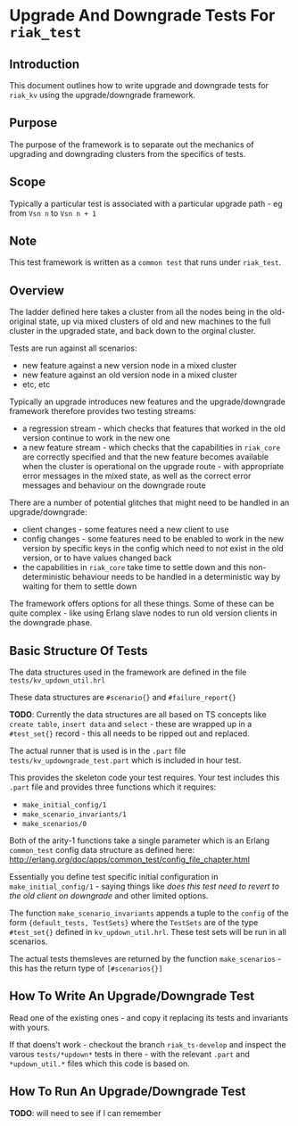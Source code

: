 # Upgrade And Downgrade Tests For `riak_test`

## Introduction

This document outlines how to write upgrade and downgrade tests for `riak_kv` using the upgrade/downgrade framework.

## Purpose

The purpose of the framework is to separate out the mechanics of upgrading and downgrading clusters from the specifics of tests.

## Scope

Typically a particular test is associated with a particular upgrade path - eg from `Vsn n` to `Vsn n + 1`

## Note

This test framework is written as a `common test` that runs under `riak_test`.

## Overview

The ladder defined here takes a cluster from all the nodes being in the old-original state, up via mixed clusters of old and new machines to the full cluster in the upgraded state, and back down to the orginal cluster.

Tests are run against all scenarios:
* new feature against a new version node in a mixed cluster
* new feature against an old version node in a mixed cluster
* etc, etc

Typically an upgrade introduces new features and the upgrade/downgrade framework therefore provides two testing streams:
* a regression stream - which checks that features that worked in the old version continue to work in the new one
* a new feature stream - which checks that the capabilities in `riak_core` are correctly specified and that the new feature becomes available when the cluster is operational on the upgrade route - with appropriate error messages in the mixed state, as well as the correct error messages and behaviour on the downgrade route

There are a number of potential glitches that might need to be handled in an upgrade/downgrade:
* client changes - some features need a new client to use
* config changes - some features need to be enabled to work in the new version by specific keys in the config which need to not exist in the old version, or to have values changed back
* the capabilities in `riak_core` take time to settle down and this non-deterministic behaviour needs to be handled in a deterministic way by waiting for them to settle down

The framework offers options for all these things. Some of these can be quite complex - like using Erlang slave nodes to run old version clients in the downgrade phase.

## Basic Structure Of Tests

The data structures used in the framework are defined in the file `tests/kv_updown_util.hrl`

These data structures are `#scenario{}` and `#failure_report{}`

**TODO**: Currently the data structures are all based on TS concepts like `create table`, `insert data` and `select` - these are wrapped up in a `#test_set{}` record - this all needs to be ripped out and replaced.

The actual runner that is used is in the `.part` file `tests/kv_updowngrade_test.part` which is included in hour test.

This provides the skeleton code your test requires. Your test includes this `.part` file and provides three functions which it requires:
* `make_initial_config/1`
* `make_scenario_invariants/1`
* `make_scenarios/0`

Both of the arity-1 functions take a single parameter which is an Erlang `common_test` config data structure as defined here:
http://erlang.org/doc/apps/common_test/config_file_chapter.html

Essentially you define test specific initial configuration in `make_initial_config/1` - saying things like *does this test need to revert to the old client on downgrade* and other limited options.

The function `make_scenario_invariants` appends a tuple to the `config` of the form `{default_tests, TestSets}` where the `TestSets` are of the type `#test_set{}` defined in `kv_updown_util.hrl`. These test sets will be run in all scenarios.

The actual tests themsleves are returned by the function `make_scenarios` - this has the return type of `[#scenarios{}]`


## How To Write An Upgrade/Downgrade Test

Read one of the existing ones - and copy it replacing its tests and invariants with yours.

If that doens't work - checkout the branch `riak_ts-develop` and inspect the varous `tests/*updown*` tests in there - with the relevant `.part` and `*updown_util.*` files which this code is based on.

## How To Run An Upgrade/Downgrade Test

**TODO**: will need to see if I can remember
